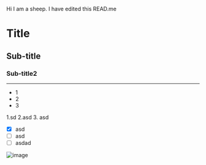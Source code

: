 Hi I am a sheep. I have edited this READ.me
# Title
## Sub-title
### Sub-title2 
---
- 1
- 2
- 3

 1.sd
 2.asd
 3. asd
 
 - [x] asd
 - [ ] asd
 - [ ] asdad

![image](https://github.com/user-attachments/assets/dd5a7605-cebb-4823-9f79-147aaeadbba5)
